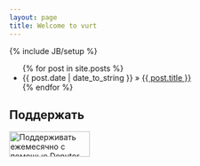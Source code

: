 ```yaml
---
layout: page
title: Welcome to vurt
---
```

{% include JB/setup %}

<ul class="posts">
  {% for post in site.posts %}
    <li><span>{{ post.date | date_to_string }}</span> &raquo; <a href="{{ BASE_PATH }}{{ post.url }}">{{ post.title }}</a></li>
  {% endfor %}
</ul>

## Поддержать

<a href="http://donutor.com/donate/add/20/"><img src="http://static.donutor.com/i/button2.png" width="145" height="46" alt="Поддерживать ежемесячно с помощью Donutor" /></a>
